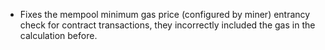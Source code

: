 * Fixes the mempool minimum gas price (configured by miner) entrancy check for contract transactions, they incorrectly included the
  gas in the calculation before.
